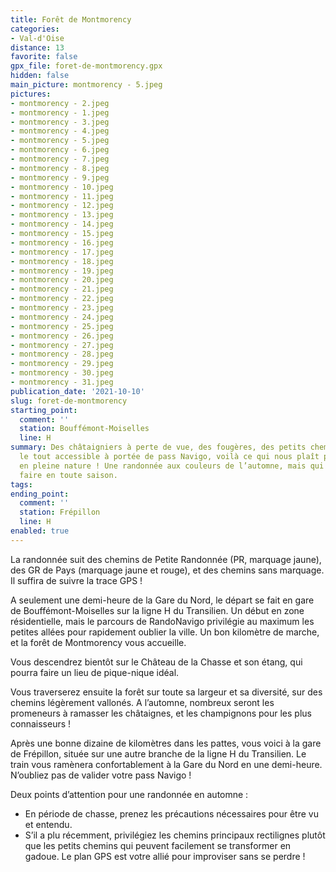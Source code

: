```yaml
---
title: Forêt de Montmorency
categories:
- Val-d'Oise
distance: 13
favorite: false
gpx_file: foret-de-montmorency.gpx
hidden: false
main_picture: montmorency - 5.jpeg
pictures:
- montmorency - 2.jpeg
- montmorency - 1.jpeg
- montmorency - 3.jpeg
- montmorency - 4.jpeg
- montmorency - 5.jpeg
- montmorency - 6.jpeg
- montmorency - 7.jpeg
- montmorency - 8.jpeg
- montmorency - 9.jpeg
- montmorency - 10.jpeg
- montmorency - 11.jpeg
- montmorency - 12.jpeg
- montmorency - 13.jpeg
- montmorency - 14.jpeg
- montmorency - 15.jpeg
- montmorency - 16.jpeg
- montmorency - 17.jpeg
- montmorency - 18.jpeg
- montmorency - 19.jpeg
- montmorency - 20.jpeg
- montmorency - 21.jpeg
- montmorency - 22.jpeg
- montmorency - 23.jpeg
- montmorency - 24.jpeg
- montmorency - 25.jpeg
- montmorency - 26.jpeg
- montmorency - 27.jpeg
- montmorency - 28.jpeg
- montmorency - 29.jpeg
- montmorency - 30.jpeg
- montmorency - 31.jpeg
publication_date: '2021-10-10'
slug: foret-de-montmorency
starting_point:
  comment: ''
  station: Bouffémont-Moiselles
  line: H
summary: Des châtaigniers à perte de vue, des fougères, des petits chemins vallonés,
  le tout accessible à portée de pass Navigo, voilà ce qui nous plaît pour s’évader
  en pleine nature ! Une randonnée aux couleurs de l’automne, mais qui pourra se
  faire en toute saison.
tags:
ending_point:
  comment: ''
  station: Frépillon
  line: H
enabled: true
---
```


La randonnée suit des chemins de Petite Randonnée (PR, marquage jaune), des GR de Pays (marquage jaune et rouge), et des chemins sans marquage. Il suffira de suivre la trace GPS !

A seulement une demi-heure de la Gare du Nord, le départ se fait en gare de Bouffémont-Moiselles sur la ligne H du Transilien.
Un début en zone résidentielle, mais le parcours de RandoNavigo privilégie au maximum les petites allées pour rapidement oublier la ville. Un bon kilomètre de marche, et la forêt de Montmorency vous accueille.

Vous descendrez bientôt sur le Château de la Chasse et son étang, qui pourra faire un lieu de pique-nique idéal.

Vous traverserez ensuite la forêt sur toute sa largeur et sa diversité, sur des chemins légèrement vallonés.
A l’automne, nombreux seront les promeneurs à ramasser les châtaignes, et les champignons pour les plus connaisseurs !

Après une bonne dizaine de kilomètres dans les pattes, vous voici à la gare de Frépillon, située sur une autre branche de la ligne H du Transilien. Le train vous ramènera confortablement à la Gare du Nord en une demi-heure. N’oubliez pas de valider votre pass Navigo !

Deux points d’attention pour une randonnée en automne :

* En période de chasse, prenez les précautions nécessaires pour être vu et entendu.
* S’il a plu récemment, privilégiez les chemins principaux rectilignes plutôt que les petits chemins qui peuvent facilement se transformer en gadoue. Le plan GPS est votre allié pour improviser sans se perdre !
